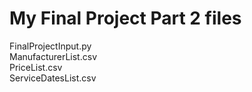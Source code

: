 # My Final Project Part 2 files

FinalProjectInput.py <br> 
ManufacturerList.csv <br> 
PriceList.csv <br> 
ServiceDatesList.csv
